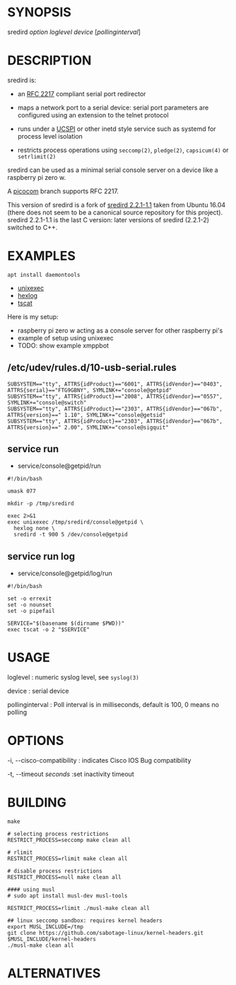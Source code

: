 # SYNOPSIS

sredird *option* *loglevel* *device* [*pollinginterval*]

# DESCRIPTION

sredird is:

* an [RFC 2217](https://datatracker.ietf.org/doc/html/rfc2217) compliant
  serial port redirector

* maps a network port to a serial device: serial port parameters are
  configured using an extension to the telnet protocol

* runs under a [UCSPI](http://cr.yp.to/proto/ucspi.txt) or other inetd
  style service such as systemd for process level isolation

* restricts process operations using `seccomp(2)`, `pledge(2)`,
  `capsicum(4)` or `setrlimit(2)`

sredird can be used as a minimal serial console server on a device like
a raspberry pi zero w.

A [picocom](https://github.com/npat-efault/picocom/tree/rfc2217) branch
supports RFC 2217.

This version of sredird is a fork of [sredird
2.2.1-1.1](https://github.com/msantos/sredird/blob/master/README)
taken from Ubuntu 16.04 (there does not seem to be a canonical source
repository for this project). sredird 2.2.1-1.1 is the last C version:
later versions of sredird (2.2.1-2) switched to C++.

# EXAMPLES

```
apt install daemontools
```

* [unixexec](https://github.com/msantos/unixexec)
* [hexlog](https://github.com/msantos/hexlog)
* [tscat](https://github.com/msantos/tscat)

Here is my setup:

* raspberry pi zero w acting as a console server for other raspberry pi's
* example of setup using unixexec
* TODO: show example xmppbot

## /etc/udev/rules.d/10-usb-serial.rules

```
SUBSYSTEM=="tty", ATTRS{idProduct}=="6001", ATTRS{idVendor}=="0403", ATTRS{serial}=="FTG9GBNY", SYMLINK+="console@getpid"
SUBSYSTEM=="tty", ATTRS{idProduct}=="2008", ATTRS{idVendor}=="0557", SYMLINK+="console@switch"
SUBSYSTEM=="tty", ATTRS{idProduct}=="2303", ATTRS{idVendor}=="067b", ATTRS{version}==" 1.10", SYMLINK+="console@getsid"
SUBSYSTEM=="tty", ATTRS{idProduct}=="2303", ATTRS{idVendor}=="067b", ATTRS{version}==" 2.00", SYMLINK+="console@sigquit"
```

## service run

* service/console@getpid/run

```
#!/bin/bash

umask 077

mkdir -p /tmp/sredird

exec 2>&1
exec unixexec /tmp/sredird/console@getpid \
  hexlog none \
  sredird -t 900 5 /dev/console@getpid
```

## service run log

* service/console@getpid/log/run

```
#!/bin/bash

set -o errexit
set -o nounset
set -o pipefail

SERVICE="$(basename $(dirname $PWD))"
exec tscat -o 2 "$SERVICE"
```

# USAGE

loglevel
: numeric syslog level, see `syslog(3)`

device
: serial device

pollinginterval
: Poll interval is in milliseconds, default is 100, 0 means no polling

# OPTIONS

-i, --cisco-compatibility
: indicates Cisco IOS Bug compatibility

-t, --timeout *seconds*
:set inactivity timeout

# BUILDING

```
make

# selecting process restrictions
RESTRICT_PROCESS=seccomp make clean all

# rlimit
RESTRICT_PROCESS=rlimit make clean all

# disable process restrictions
RESTRICT_PROCESS=null make clean all

#### using musl
# sudo apt install musl-dev musl-tools

RESTRICT_PROCESS=rlimit ./musl-make clean all

## linux seccomp sandbox: requires kernel headers
export MUSL_INCLUDE=/tmp
git clone https://github.com/sabotage-linux/kernel-headers.git $MUSL_INCLUDE/kernel-headers
./musl-make clean all
```

# ALTERNATIVES
